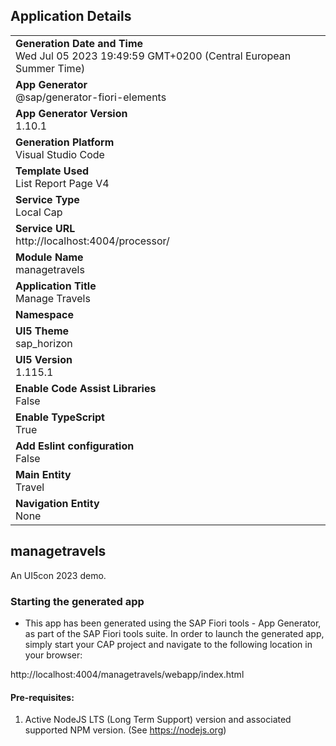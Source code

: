 ## Application Details
|               |
| ------------- |
|**Generation Date and Time**<br>Wed Jul 05 2023 19:49:59 GMT+0200 (Central European Summer Time)|
|**App Generator**<br>@sap/generator-fiori-elements|
|**App Generator Version**<br>1.10.1|
|**Generation Platform**<br>Visual Studio Code|
|**Template Used**<br>List Report Page V4|
|**Service Type**<br>Local Cap|
|**Service URL**<br>http://localhost:4004/processor/
|**Module Name**<br>managetravels|
|**Application Title**<br>Manage Travels|
|**Namespace**<br>|
|**UI5 Theme**<br>sap_horizon|
|**UI5 Version**<br>1.115.1|
|**Enable Code Assist Libraries**<br>False|
|**Enable TypeScript**<br>True|
|**Add Eslint configuration**<br>False|
|**Main Entity**<br>Travel|
|**Navigation Entity**<br>None|

## managetravels

An UI5con 2023 demo.

### Starting the generated app

-   This app has been generated using the SAP Fiori tools - App Generator, as part of the SAP Fiori tools suite.  In order to launch the generated app, simply start your CAP project and navigate to the following location in your browser:

http://localhost:4004/managetravels/webapp/index.html

#### Pre-requisites:

1. Active NodeJS LTS (Long Term Support) version and associated supported NPM version.  (See https://nodejs.org)


